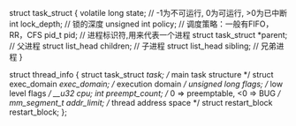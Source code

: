 
struct task_struct {
	volatile long state;	// -1为不可运行, 0为可运行, >0为已中断
	int lock_depth;		// 锁的深度
    unsigned int policy; // 调度策略：一般有FIFO，RR，CFS
	pid_t pid;   // 进程标识符,用来代表一个进程
	struct task_struct *parent;	// 父进程
	struct list_head children;	// 子进程
	struct list_head sibling;   // 兄弟进程
}

struct thread_info {
	struct task_struct	*task;		/* main task structure */
	struct exec_domain	*exec_domain;	/* execution domain */
	unsigned long		flags;		/* low level flags */
	__u32			cpu;
	int			preempt_count; /* 0 => preemptable, <0 => BUG */
	mm_segment_t		addr_limit;	/* thread address space */
	struct restart_block	restart_block;
};
